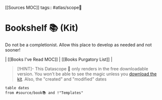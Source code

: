 [[Sources MOC]] 
tags:: #atlas/scope🔬

# Bookshelf 📚 (Kit)
Do not be a completionist. Allow this place to develop as needed and not sooner!

| [[Books I've Read MOC]] | [[Books Purgatory List]] |

> [!HINT]- This Datascope 🔬 only renders in the free downloadable version.
> You won't be able to see the magic unless you [download the kit](https://www.linkingyourthinking.com/download-lyt-kit).
> Also, the "created" and "modified" dates

```dataview
table dates
from #source/book📚 and !"Templates"
```